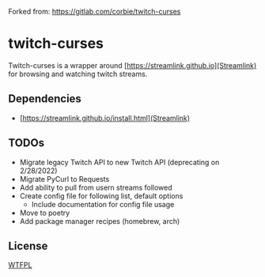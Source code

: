 Forked from: https://gitlab.com/corbie/twitch-curses

# twitch-curses

Twitch-curses is a wrapper around [https://streamlink.github.io](Streamlink) for browsing and watching twitch streams.

## Dependencies
- [https://streamlink.github.io/install.html](Streamlink)

## TODOs

- Migrate legacy Twitch API to new Twitch API (deprecating on 2/28/2022)
- Migrate PyCurl to Requests
- Add ability to pull from usern streams followed
- Create config file for following list, default options
  - Include documentation for config file usage
- Move to poetry
- Add package manager recipes (homebrew, arch)

## License

[WTFPL](LICENSE)
